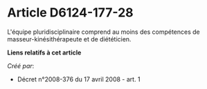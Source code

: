 # Article D6124-177-28

L'équipe pluridisciplinaire comprend au moins des compétences de masseur-kinésithérapeute et de diététicien.

**Liens relatifs à cet article**

_Créé par_:

  - Décret n°2008-376 du 17 avril 2008 - art. 1
